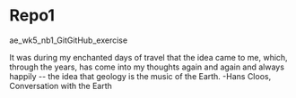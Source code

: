 # Repo1
ae_wk5_nb1_GitGitHub_exercise

It was during my enchanted days of travel that the idea came to me, which, through the years, has come into my thoughts again and again 
and always happily -- the idea that geology is the music of the Earth.              -Hans Cloos, Conversation with the Earth
